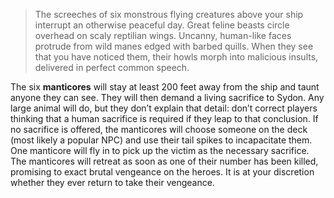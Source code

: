 >The screeches of six monstrous flying creatures above your ship interrupt an otherwise peaceful day. Great feline beasts circle overhead on scaly reptilian wings. Uncanny, human-like faces protrude from wild manes edged with barbed quills. When they see that you have noticed them, their howls morph into malicious insults, delivered in perfect common speech.

The six **manticores** will stay at least 200 feet away from the ship and taunt anyone they can see. They will then demand a living sacrifice to Sydon. Any large animal will do, but they don’t explain that detail: don’t correct players thinking that a human sacrifice is required if they leap to that conclusion. If no sacrifice is offered, the manticores will choose someone on the deck (most likely a popular NPC) and use their tail spikes to incapacitate them. One manticore will fly in to pick up the victim as the necessary sacrifice. The manticores will retreat as soon as one of their number has been killed, promising to exact brutal vengeance on the heroes. It is at your discretion whether they ever return to take their vengeance.